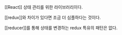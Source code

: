 [[React]] 상태 관리를 위한 라이브러리이다.

[[redux]]와 차이가 있다면 조금 더 심플하다는 것이다.

[[reducer]]를 통해 상태를 변경하는 redux 특유의 패턴은 없다.

